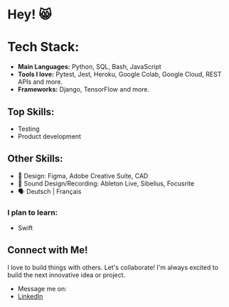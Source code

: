 # Hey! 😸 

# Tech Stack:
- **Main Languages:** Python, SQL, Bash, JavaScript 
- **Tools I love:** Pytest, Jest, Heroku, Google Colab, Google Cloud, REST APIs and more.
- **Frameworks:** Django, TensorFlow and more.

## Top Skills: 
- Testing
- Product development 

## Other Skills:
- 🎨 Design: Figma, Adobe Creative Suite, CAD
- 🎵 Sound Design/Recording: Ableton Live, Sibelius, Focusrite
- 🗣️ Deutsch | Français

### I plan to learn: 
- Swift


## Connect with Me!
I love to build things with others. Let's collaborate! I'm always excited to build the next innovative idea or project.
- Message me on:
- [LinkedIn](https://www.linkedin.com/in/ray-brien-97861a97/)
